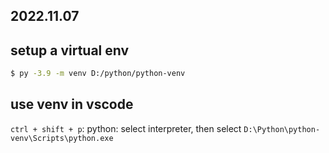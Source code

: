 2022.11.07
---
## setup a virtual env

```bash
$ py -3.9 -m venv D:/python/python-venv
```

## use venv in vscode

`ctrl + shift + p`: python: select interpreter, then select `D:\Python\python-venv\Scripts\python.exe`